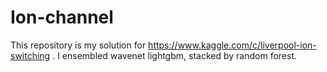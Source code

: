 # Ion-channel
This repository is my solution for https://www.kaggle.com/c/liverpool-ion-switching . I ensembled wavenet lightgbm, stacked by random forest.
